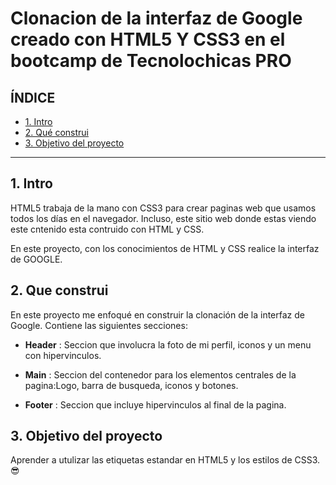 # Clonacion de la interfaz de Google creado con HTML5 Y CSS3 en el bootcamp de Tecnolochicas PRO

## ÍNDICE 

* [1. Intro](https://github.com/valeriaduran0/Cloninterfazgoogle/blob/main/README.md#1-intro) 
* [2. Qué construi](https://github.com/valeriaduran0/Cloninterfazgoogle/blob/main/README.md#2-que-construi)
* [3. Objetivo del proyecto](https://github.com/valeriaduran0/Cloninterfazgoogle/blob/main/README.md#3-objetivo-del-proyecto)

****
## 1. Intro
HTML5 trabaja de la mano con CSS3 para crear paginas web que usamos todos los días en el navegador. Incluso, este sitio web donde estas viendo este cntenido esta contruido con HTML y CSS.

En este proyecto, con los conocimientos de HTML y CSS realice la interfaz de GOOGLE.

## 2. Que construi
En este proyecto me enfoqué en construir la clonación de la interfaz de Google.
Contiene las siguientes secciones:

* **Header** : Seccion que involucra la foto de mi perfil, iconos y un menu con hipervinculos.

* **Main** : Seccion del contenedor para los elementos centrales de la pagina:Logo, barra de busqueda, iconos y botones.

* **Footer** : Seccion que incluye hipervinculos al final de la pagina.

## 3. Objetivo del proyecto
Aprender a utulizar las etiquetas estandar en HTML5 y los estilos de CSS3.😎
